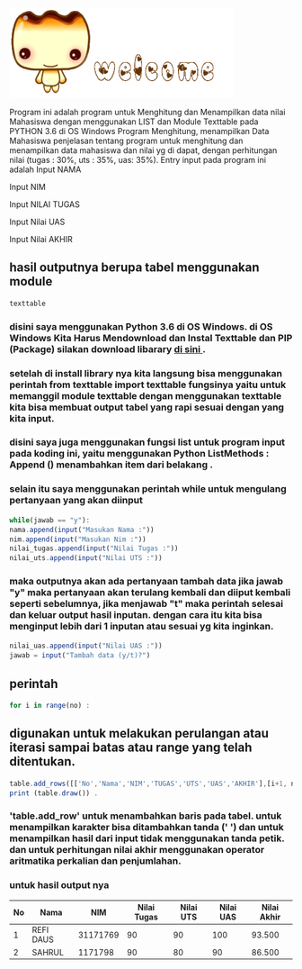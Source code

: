 ![gambar 1](screenshot/scr1.gif) <p>
Program ini adalah program untuk Menghitung dan Menampilkan data nilai Mahasiswa dengan menggunakan LIST dan Module Texttable pada PYTHON 3.6 di OS Windows Program Menghitung, menampilkan Data Mahasiswa penjelasan tentang program untuk menghitung dan menampilkan data mahasiswa dan nilai yg di dapat, dengan perhitungan nilai (tugas : 30%, uts : 35%, uas: 35%).
                                Entry input pada program ini adalah
Input NAMA<p>
Input NIM<p>
Input NILAI TUGAS<p>
Input Nilai UAS<p>
Input Nilai AKHIR<P>


## hasil outputnya berupa tabel menggunakan module 
```javascript
texttable
```
### disini saya menggunakan Python 3.6 di OS Windows. di OS Windows Kita Harus Mendownload dan Instal Texttable dan PIP (Package) silakan download libarary [di sini ](https://pypi.python.org/pypi/texttable/0.8.4) .

### setelah di install library nya kita langsung bisa menggunakan perintah from texttable import texttable fungsinya yaitu untuk memanggil module texttable dengan menggunakan texttable kita bisa membuat output tabel yang rapi sesuai dengan yang kita input. 
### disini saya juga menggunakan fungsi list untuk program input pada koding ini, yaitu menggunakan Python ListMethods : Append () menambahkan item dari belakang . 
### selain itu saya menggunakan perintah while untuk mengulang pertanyaan yang akan diinput 

```javascript
while(jawab == "y"):
nama.append(input("Masukan Nama :"))
nim.append(input("Masukan Nim :"))
nilai_tugas.append(input("Nilai Tugas :"))
nilai_uts.append(input("Nilai UTS :"))
```

### maka outputnya akan ada pertanyaan tambah data jika jawab "y" maka pertanyaan akan terulang kembali dan diiput kembali seperti sebelumnya, jika menjawab "t" maka perintah selesai dan keluar output hasil inputan. dengan cara itu kita bisa menginput lebih dari 1 inputan atau sesuai yg kita inginkan.
```javascript
nilai_uas.append(input("Nilai UAS :"))
jawab = input("Tambah data (y/t)?")
```
## perintah 
```javascript
for i in range(no) : 
```
## digunakan untuk melakukan perulangan atau iterasi sampai batas atau range yang telah ditentukan.
```javascript
table.add_rows([['No','Nama','NIM','TUGAS','UTS','UAS','AKHIR'],[i+1, nama[i],nim[i],nilai_tugas[i],nilai_uts[i],nilai_uas[i],akhir]])
print (table.draw()) .
```
### 'table.add_row' untuk menambahkan baris pada tabel. untuk menampilkan karakter bisa ditambahkan tanda (' ') dan untuk menampilkan hasil dari input tidak menggunakan tanda petik. dan untuk perhitungan nilai akhir menggunakan operator aritmatika perkalian dan penjumlahan.

### untuk hasil output nya 
  No  | Nama           | NIM         | Nilai Tugas   | Nilai UTS     | Nilai UAS    | Nilai Akhir |
  ----| -------------- | ----------- |---------------|---------------|--------------|-------------|
  1   | REFI DAUS          | 31171769    | 90            | 90            | 100          |  93.500     |
  2   | SAHRUL         | 1171798     | 90            | 80            | 90           |  86.500     |